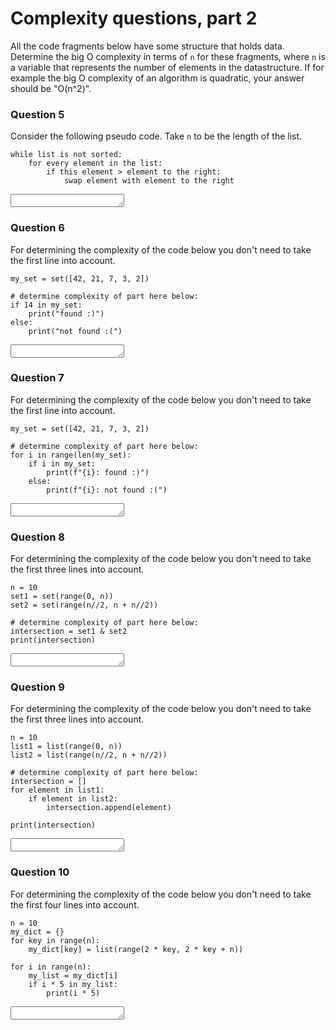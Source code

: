 # Complexity questions, part 2

All the code fragments below have some structure that holds data. Determine the big O complexity in terms of `n` for these fragments, where `n` is a variable that represents the number of elements in the datastructure. If for example the big O complexity of an algorithm is quadratic, your answer should be "O(n^2)".

### Question 5

Consider the following pseudo code. Take `n` to be the length of the list.

    while list is not sorted:
        for every element in the list:
            if this element > element to the right:
                swap element with element to the right

<textarea name="form[5]" rows="1" required=""></textarea>


### Question 6

For determining the complexity of the code below you don't need to take the first line into account.

    my_set = set([42, 21, 7, 3, 2])

    # determine complexity of part here below:
    if 14 in my_set:
        print("found :)")
    else:
        print("not found :(")

<textarea name="form[6]" rows="1" required=""></textarea>


### Question 7

For determining the complexity of the code below you don't need to take the first line into account.

    my_set = set([42, 21, 7, 3, 2])

    # determine complexity of part here below:
    for i in range(len(my_set):
        if i in my_set:
            print(f"{i}: found :)")
        else:
            print(f"{i}: not found :(")

<textarea name="form[7]" rows="1" required=""></textarea>

### Question 8

For determining the complexity of the code below you don't need to take the first three lines into account.

    n = 10
    set1 = set(range(0, n))
    set2 = set(range(n//2, n + n//2))

    # determine complexity of part here below:
    intersection = set1 & set2
    print(intersection)

<textarea name="form[8]" rows="1" required=""></textarea>

### Question 9

For determining the complexity of the code below you don't need to take the first three lines into account.

    n = 10
    list1 = list(range(0, n))
    list2 = list(range(n//2, n + n//2))

    # determine complexity of part here below:
    intersection = []
    for element in list1:
        if element in list2:
            intersection.append(element)

    print(intersection)

<textarea name="form[9]" rows="1" required=""></textarea>


### Question 10

For determining the complexity of the code below you don't need to take the first four lines into account.

    n = 10
    my_dict = {}
    for key in range(n):
        my_dict[key] = list(range(2 * key, 2 * key + n))

    for i in range(n):
        my_list = my_dict[i]
        if i * 5 in my_list:
            print(i * 5)

<textarea name="form[10]" rows="1" required=""></textarea>
